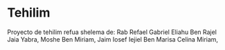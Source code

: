 # Tehilim

Proyecto de tehilim refua shelema de: 
Rab Refael Gabriel Eliahu Ben Rajel Jaia Yabra,
Moshe Ben Miriam,
Jaim Iosef Iejiel Ben Marisa Celina Miriam,
